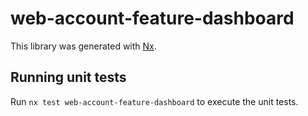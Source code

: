 # web-account-feature-dashboard

This library was generated with [Nx](https://nx.dev).

## Running unit tests

Run `nx test web-account-feature-dashboard` to execute the unit tests.
